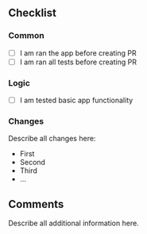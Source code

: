 ## Checklist

### Common

- [ ] I am ran the app before creating PR
- [ ] I am ran all tests before creating PR

### Logic

- [ ] I am tested basic app functionality

### Changes

Describe all changes here:

- First
- Second
- Third
- ...

## Comments

Describe all additional information here.

